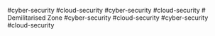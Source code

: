 #cyber-security #cloud-security #cyber-security #cloud-security # Demilitarised Zone
#cyber-security #cloud-security #cyber-security #cloud-security 